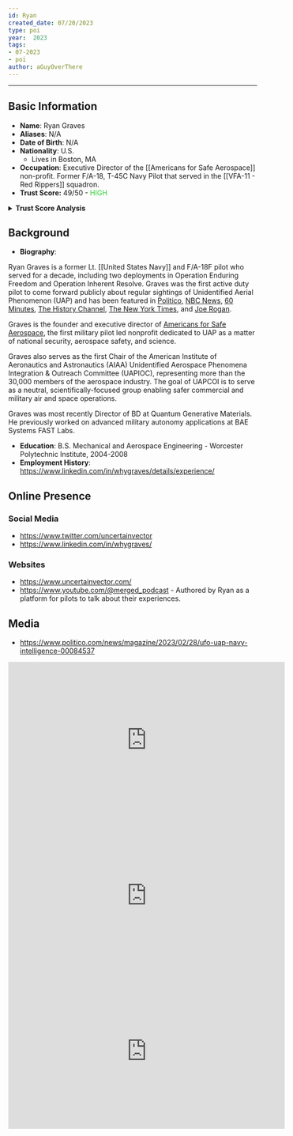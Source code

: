 ```yaml
---
id: Ryan
created_date: 07/20/2023
type: poi
year:  2023
tags:
- 07-2023
- poi
author: aGuyOverThere
---
```


----

## Basic Information

- **Name**: Ryan Graves
- **Aliases**: N/A
- **Date of Birth**: N/A
- **Nationality**: U.S.
	- Lives in Boston, MA
- **Occupation**: Executive Director of the [[Americans for Safe Aerospace]] non-profit. Former F/A-18, T-45C Navy Pilot that served in the [[VFA-11 - Red Rippers]] squadron.
- **Trust Score:** 49/50 - <span style="color: limegreen;">HIGH</span>

<details>
<summary><b>Trust Score Analysis</b></summary>
<IMG src="https://publish-01.obsidian.md/access/1c31a6f93f82a49b0a9eb31193d6cdec/_images/Ryan_Graves_Trust_Score.png" alt="Trust Score"/>
</details>

## Background

- **Biography**: 

Ryan Graves is a former Lt. [[United States Navy]] and F/A-18F pilot who served for a decade, including two deployments in Operation Enduring Freedom and Operation Inherent Resolve. Graves was the first active duty pilot to come forward publicly about regular sightings of Unidentified Aerial Phenomenon (UAP) and has been featured in [Politico](https://www.politico.com/news/magazine/2023/02/28/ufo-uap-navy-intelligence-00084537), [NBC News](https://www.nbcnews.com/politics/national-security/us-government-expands-ufo-investigations-new-group-forms-pilots-spot-rcna87127), [60 Minutes](https://www.cbsnews.com/news/ufo-military-intelligence-60-minutes-2021-08-29/), [The History Channel](https://www.history.com/shows/unidentified-inside-americas-ufo-investigation), [The New York Times](https://www.nytimes.com/2020/05/14/us/politics/navy-ufo-reports.html), and [Joe Rogan](https://open.spotify.com/episode/68t6BZRHenCslyLLaviW1H).

Graves is the founder and executive director of [Americans for Safe Aerospace](https://www.safeaerospace.org/), the first military pilot led nonprofit dedicated to UAP as a matter of national security, aerospace safety, and science.

Graves also serves as the first Chair of the American Institute of Aeronautics and Astronautics (AIAA) Unidentified Aerospace Phenomena Integration & Outreach Committee (UAPIOC), representing more than the 30,000 members of the aerospace industry. The goal of UAPCOI is to serve as a neutral, scientifically-focused group enabling safer commercial and military air and space operations.

Graves was most recently Director of BD at Quantum Generative Materials. He previously worked on advanced military autonomy applications at BAE Systems FAST Labs.

- **Education**: B.S. Mechanical and Aerospace Engineering - Worcester Polytechnic Institute, 2004-2008
- **Employment History**: https://www.linkedin.com/in/whygraves/details/experience/

## Online Presence

### Social Media

- https://www.twitter.com/uncertainvector
- https://www.linkedin.com/in/whygraves/

### Websites

- https://www.uncertainvector.com/
- https://www.youtube.com/@merged_podcast - Authored by Ryan as a platform for pilots to talk about their experiences. 

## Media

- https://www.politico.com/news/magazine/2023/02/28/ufo-uap-navy-intelligence-00084537

<iframe width="560" height="315" src="https://www.youtube.com/embed/Lzan0pbv7ZQ" title="YouTube video player" frameborder="0" allow="accelerometer; autoplay; clipboard-write; encrypted-media; gyroscope; picture-in-picture; web-share" allowfullscreen></iframe>

<iframe width="560" height="315" src="https://www.youtube.com/embed/BXgOqOKD_Jo" title="YouTube video player" frameborder="0" allow="accelerometer; autoplay; clipboard-write; encrypted-media; gyroscope; picture-in-picture; web-share" allowfullscreen></iframe>

<iframe width="560" height="315" src="https://www.youtube.com/embed/ZBtMbBPzqHY" title="YouTube video player" frameborder="0" allow="accelerometer; autoplay; clipboard-write; encrypted-media; gyroscope; picture-in-picture; web-share" allowfullscreen></iframe>
